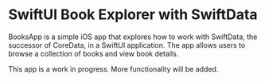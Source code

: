 # SwiftUI Book Explorer with SwiftData

BooksApp is a simple iOS app that explores how to work with SwiftData, the successor of CoreData, in a SwiftUI application. The app allows users to browse a collection of books and view book details.

This app is a work in progress. More functionality will be added.
